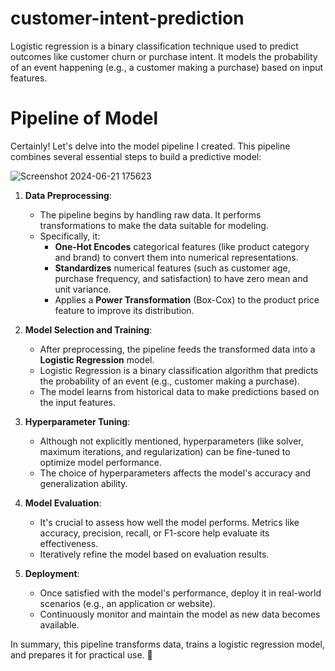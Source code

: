 # customer-intent-prediction
Logistic regression is a binary classification technique used to predict outcomes like customer churn or purchase intent. It models the probability of an event happening (e.g., a customer making a purchase) based on input features.

# Pipeline of Model

Certainly! Let's delve into the model pipeline I created. This pipeline combines several essential steps to build a predictive model:

![Screenshot 2024-06-21 175623](https://github.com/iguptashubham/customer-intent-prediction/assets/140319219/360d04bd-3619-47df-bb6e-4ee368e5e999)


1. **Data Preprocessing**:
   - The pipeline begins by handling raw data. It performs transformations to make the data suitable for modeling.
   - Specifically, it:
     - **One-Hot Encodes** categorical features (like product category and brand) to convert them into numerical representations.
     - **Standardizes** numerical features (such as customer age, purchase frequency, and satisfaction) to have zero mean and unit variance.
     - Applies a **Power Transformation** (Box-Cox) to the product price feature to improve its distribution.

2. **Model Selection and Training**:
   - After preprocessing, the pipeline feeds the transformed data into a **Logistic Regression** model.
   - Logistic Regression is a binary classification algorithm that predicts the probability of an event (e.g., customer making a purchase).
   - The model learns from historical data to make predictions based on the input features.

3. **Hyperparameter Tuning**:
   - Although not explicitly mentioned, hyperparameters (like solver, maximum iterations, and regularization) can be fine-tuned to optimize model performance.
   - The choice of hyperparameters affects the model's accuracy and generalization ability.

4. **Model Evaluation**:
   - It's crucial to assess how well the model performs. Metrics like accuracy, precision, recall, or F1-score help evaluate its effectiveness.
   - Iteratively refine the model based on evaluation results.

5. **Deployment**:
   - Once satisfied with the model's performance, deploy it in real-world scenarios (e.g., an application or website).
   - Continuously monitor and maintain the model as new data becomes available.

In summary, this pipeline transforms data, trains a logistic regression model, and prepares it for practical use. 🚀
